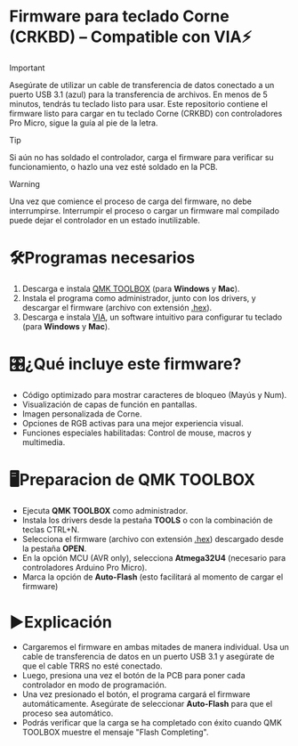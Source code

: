 # Firmware para teclado Corne (CRKBD) – Compatible con VIA⚡
> [!IMPORTANT]
> Asegúrate de utilizar un cable de transferencia de datos conectado a un puerto USB 3.1 (azul) para la transferencia de archivos.
> En menos de 5 minutos, tendrás tu teclado listo para usar.
> Este repositorio contiene el firmware listo para cargar en tu teclado Corne (CRKBD) con controladores Pro Micro, sigue la guía al pie de la letra.

> [!TIP]
> Si aún no has soldado el controlador, carga el firmware para verificar su funcionamiento, o hazlo una vez esté soldado en la PCB.

> [!WARNING]
> Una vez que comience el proceso de carga del firmware, no debe interrumpirse. Interrumpir el proceso o cargar un firmware mal compilado puede dejar el controlador en un estado inutilizable.

# 🛠️Programas necesarios
1. Descarga e instala [QMK TOOLBOX](https://qmk.fm/toolbox) (para **Windows** y **Mac**).
2. Instala el programa como administrador, junto con los drivers, y descargar el firmware (archivo con extensión [.hex](https://github.com/AplyyKey/Via_firmware_crkbd/blob/main/crkbd_rev1_via.hex)).
3. Descarga e instala [VIA](https://github.com/the-via/releases/releases), un software intuitivo para configurar tu teclado (para **Windows** y **Mac**).
  
# 🎛️¿Qué incluye este firmware?
- Código optimizado para mostrar caracteres de bloqueo (Mayús y Num).
- Visualización de capas de función en pantallas.
- Imagen personalizada de Corne.
- Opciones de RGB activas para una mejor experiencia visual.
- Funciones especiales habilitadas: Control de mouse, macros y multimedia.

# 🖥️Preparacion de QMK TOOLBOX
- Ejecuta **QMK TOOLBOX** como administrador.
- Instala los drivers desde la pestaña **TOOLS** o con la combinación de teclas CTRL+N.
- Selecciona el firmware (archivo con extensión [.hex](https://github.com/AplyyKey/Via_firmware_crkbd/blob/main/crkbd_rev1_via.hex)) descargado desde la pestaña **OPEN**.
- En la opción MCU (AVR only), selecciona **Atmega32U4** (necesario para controladores Arduino Pro Micro).
- Marca la opción de **Auto-Flash** (esto facilitará al momento de cargar el firmware)

# ▶️Explicación
- Cargaremos el firmware en ambas mitades de manera individual. Usa un cable de transferencia de datos en un puerto USB 3.1 y asegúrate de que el cable TRRS no esté conectado.
- Luego, presiona una vez el botón de la PCB para poner cada controlador en modo de programación.
- Una vez presionado el botón, el programa cargará el firmware automáticamente. Asegúrate de seleccionar **Auto-Flash** para que el proceso sea automático.
- Podrás verificar que la carga se ha completado con éxito cuando QMK TOOLBOX muestre el mensaje "Flash Completing".

